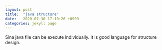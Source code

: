 ```yaml
---
layout: post
title:  "java structure"
date:   2020-07-30 17:10:26 +0900
categories: jekyll page
---
```


Sina java file can be execute individually. It is good language for structure design.
